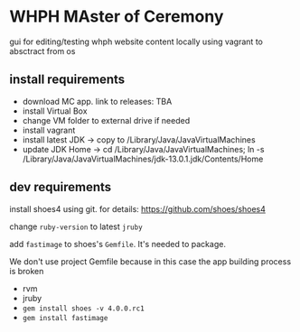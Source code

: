 # WHPH MAster of Ceremony

gui for editing/testing whph website content locally using vagrant to absctract from os

## install requirements
- download MC app. link to releases: TBA
- install Virtual Box
- change VM folder to external drive if needed
- install vagrant
- install latest JDK -> copy to /Library/Java/JavaVirtualMachines
- update JDK Home -> cd /Library/Java/JavaVirtualMachines; ln -s /Library/Java/JavaVirtualMachines/jdk-13.0.1.jdk/Contents/Home


## dev requirements

install shoes4 using git. for details: https://github.com/shoes/shoes4

change `ruby-version` to latest `jruby`

add `fastimage` to shoes's `Gemfile`. It's needed to package.

We don't use project Gemfile because in this case the app building process is broken

- rvm
- jruby
- `gem install shoes -v 4.0.0.rc1`
- `gem install fastimage`
